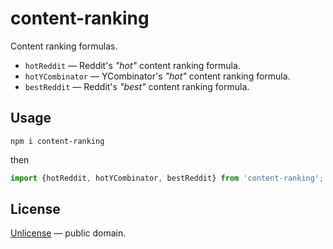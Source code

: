 # content-ranking

Content ranking formulas.

- `hotReddit` &mdash; Reddit's *"hot"* content ranking formula.
- `hotYCombinator` &mdash; YCombinator's *"hot"* content ranking formula.
- `bestReddit` &mdash; Reddit's *"best"* content ranking formula.


## Usage

```shell
npm i content-ranking
```

then

```js
import {hotReddit, hotYCombinator, bestReddit} from 'content-ranking';
```


## License

[Unlicense](LICENSE) &mdash; public domain.
